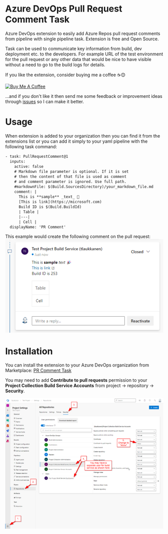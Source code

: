 # Azure DevOps Pull Request Comment Task

Azure DevOps extension to easily add Azure Repos pull request comments from pipeline with single pipeline task. Extension is free and Open Source.

Task can be used to communicate key information from build, dev deployment etc. to the developers. For example URL of the test environment for the pull request or any other data that would be nice to have visible without a need to go to the build logs for details.

If you like the extension, consider buying me a coffee ☕😊

<a href="https://www.buymeacoffee.com/tlaukkanen" target="_blank"><img src="https://cdn.buymeacoffee.com/buttons/v2/default-yellow.png" alt="Buy Me A Coffee" style="height: 60px !important;width: 217px !important;" ></a>

...and if you don't like it then send me some feedback or improvement ideas through [issues](https://github.com/tlaukkanen/azure-devops-pr-comment-extension/issues) so I can make it better.

# Usage

When extension is added to your organization then you can find it from the extensions list or you can add it simply to your yaml pipeline with the following task command:

```
- task: PullRequestComment@1
  inputs:
    active: false
    # Markdown file parameter is optional. If it is set
    # then the content of that file is used as comment
    # and comment parameter is ignored. Use full path.
    #markdownFile: $(Build.SourcesDirectory)/your_markdown_file.md 
    comment: |
      This is **sample** _text_ 🎉
      [This is link](https://microsoft.com)
      Build ID is $(Build.BuildId)
      | Table |
      |---|
      | Cell |
  displayName: 'PR Comment'
```

This example would create the following comment on the pull request:
![Screenshot](screenshots/screen1.png)

# Installation

You can install the extension to your Azure DevOps organization from Marketplace:
[PR Comment Task](https://marketplace.visualstudio.com/items?itemName=TommiLaukkanen.pr-comment-extension)

You may need to add **Contribute to pull requests** permission to your **Project Collection Build Service Accounts** from project -> repository -> **Security**.

![Permissions](screenshots/screen3.png)

